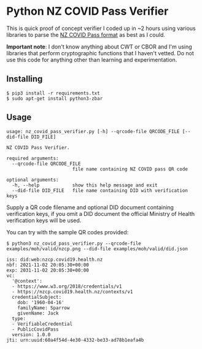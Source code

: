 # Python NZ COVID Pass Verifier

This is quick proof of concept verifier I coded up in ~2 hours using various libraries to
parse the [NZ COVID Pass format](https://nzcp.covid19.health.nz/) as best as I could.

**Important note**: I don't know anything about CWT or CBOR and I'm using libraries that perform
cryptographic functions that I haven't vetted. Do not use this code for anything other than
learning and experimentation.

## Installing

```
$ pip3 install -r requirements.txt
$ sudo apt-get install python3-zbar
```

## Usage


```
usage: nz_covid_pass_verifier.py [-h] --qrcode-file QRCODE_FILE [--did-file DID_FILE]

NZ COVID Pass Verifier.

required arguments:
  --qrcode-file QRCODE_FILE
                        file name containing NZ COVID pass QR code

optional arguments:
  -h, --help            show this help message and exit
  --did-file DID_FILE   file name containing DID with verification keys
```

Supply a QR code filename and optional DID document containing verification keys, if you omit
a DID document the official Ministry of Health verification keys will be used.

You can try with the sample QR codes provided:

```
$ python3 nz_covid_pass_verifier.py --qrcode-file examples/moh/valid/nzcp.png --did-file examples/moh/valid/did.json

iss: did:web:nzcp.covid19.health.nz
nbf: 2021-11-02 20:05:30+00:00
exp: 2031-11-02 20:05:30+00:00
vc:
  '@context':
  - https://www.w3.org/2018/credentials/v1
  - https://nzcp.covid19.health.nz/contexts/v1
  credentialSubject:
    dob: '1960-04-16'
    familyName: Sparrow
    givenName: Jack
  type:
  - VerifiableCredential
  - PublicCovidPass
  version: 1.0.0
jti: urn:uuid:60a4f54d-4e30-4332-be33-ad78b1eafa4b
```
